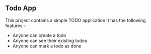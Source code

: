 ## Todo App
This project contains a simple TODO application
It has the following features -
- Anyone can create a todo
- Anyone can see their existing todos
- Anyone can mark a todo as done